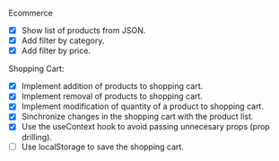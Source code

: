 Ecommerce

-[x] Show list of products from JSON.
-[x] Add filter by category.
-[x] Add filter by price.

Shopping Cart:

-[x] Implement addition of products to shopping cart.
-[x] Implement removal of products to shopping cart.
-[x] Implement modification of quantity of a product to shopping cart.
-[x] Sinchronize changes in the shopping cart with the product list.
-[x] Use the useContext hook to avoid passing unnecesary props (prop drilling).
-[ ] Use localStorage to save the shopping cart.
